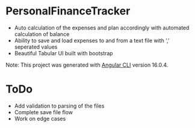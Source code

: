 # PersonalFinanceTracker

- Auto calculation of the expenses and plan accordingly with automated calculation of balance
- Ability to save and load expenses to and from a text file with ',' seperated values
- Beautiful Tabular UI built with bootstrap

Note: This project was generated with [Angular CLI](https://github.com/angular/angular-cli) version 16.0.4.

# ToDo

- Add validation to parsing of the files
- Complete save file flow
- Work on edge cases
